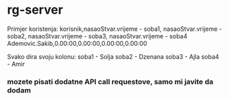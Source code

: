 # rg-server

Primjer koristenja:
korisnik,nasaoStvar.vrijeme - soba1, nasaoStvar.vrijeme - soba2, nasaoStvar.vrijeme - soba3, nasaoStvar.vrijeme - soba4
Ademovic.Sakib,0.00:00,0.00:00,0.00:00,0.00:00

Svako dira svoju kolonu:
soba1 - Solja
soba2 - Dzenana
soba3 - Ajla
soba4 - Amir

### mozete pisati dodatne API call requestove, samo mi javite da dodam
